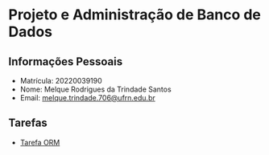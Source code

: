 
# Projeto e Administração de Banco de Dados

## Informações Pessoais

- Matrícula: 20220039190
- Nome: Melque Rodrigues da Trindade Santos
- Email: melque.trindade.706@ufrn.edu.br

## Tarefas

- [Tarefa ORM](tarefas/orm/tarefa-orm.md)
